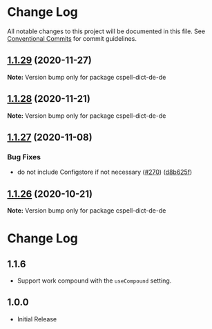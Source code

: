 # Change Log

All notable changes to this project will be documented in this file.
See [Conventional Commits](https://conventionalcommits.org) for commit guidelines.

## [1.1.29](https://github.com/streetsidesoftware/cspell-dicts/compare/cspell-dict-de-de@1.1.28...cspell-dict-de-de@1.1.29) (2020-11-27)

**Note:** Version bump only for package cspell-dict-de-de





## [1.1.28](https://github.com/streetsidesoftware/cspell-dicts/compare/cspell-dict-de-de@1.1.27...cspell-dict-de-de@1.1.28) (2020-11-21)

**Note:** Version bump only for package cspell-dict-de-de

## [1.1.27](https://github.com/streetsidesoftware/cspell-dicts/compare/cspell-dict-de-de@1.1.26...cspell-dict-de-de@1.1.27) (2020-11-08)

### Bug Fixes

- do not include Configstore if not necessary ([#270](https://github.com/streetsidesoftware/cspell-dicts/issues/270)) ([d8b625f](https://github.com/streetsidesoftware/cspell-dicts/commit/d8b625f2f42d5cc6c4a9390216ac1e5037886e44))

## [1.1.26](https://github.com/streetsidesoftware/cspell-dicts/compare/cspell-dict-de-de@1.1.25...cspell-dict-de-de@1.1.26) (2020-10-21)

**Note:** Version bump only for package cspell-dict-de-de

# Change Log

## 1.1.6

- Support work compound with the `useCompound` setting.

## 1.0.0

- Initial Release
